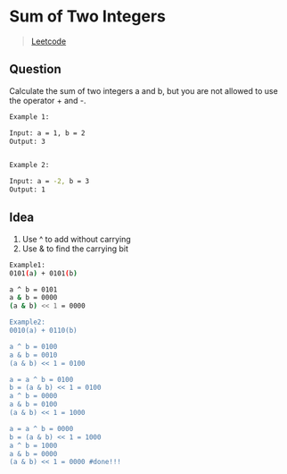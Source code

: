 # Sum of Two Integers
> [Leetcode](https://leetcode.com/problems/sum-of-two-integers/)

## Question
Calculate the sum of two integers a and b, but you are not allowed to use the operator + and -.
```bash
Example 1:

Input: a = 1, b = 2
Output: 3


Example 2:

Input: a = -2, b = 3
Output: 1
```

## Idea
1. Use ^ to add without carrying
2. Use & to find the carrying bit

```bash
Example1:
0101(a) + 0101(b)

a ^ b = 0101
a & b = 0000
(a & b) << 1 = 0000

Example2:
0010(a) + 0110(b)

a ^ b = 0100
a & b = 0010
(a & b) << 1 = 0100

a = a ^ b = 0100
b = (a & b) << 1 = 0100
a ^ b = 0000
a & b = 0100
(a & b) << 1 = 1000

a = a ^ b = 0000
b = (a & b) << 1 = 1000
a ^ b = 1000
a & b = 0000
(a & b) << 1 = 0000 #done!!!

